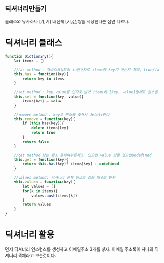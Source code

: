 ## 딕셔너리만들기
클래스와 유사하나 [키,키] 대신에 [키,값]쌍을 저장한다는 점만 다르다.

# 딕셔너리 클래스
```javascript
function Dictionary(){
	let items = {}

	//has method : 자바스크립트의 in연산자로 items에 key가 있는지 체크, true/false
	this.has = function(key){
		return key in items
	}

	//set method : key,value를 인자로 받아 items에 [key, value]형태로 원소를 세팅. 새로운 원소추가나 기존 원소 수정
	this.set = function(key, value){
		items[key] = value
	}

	//remove method : key로 원소를 찾아서 delete한다
	this.remove = function(key){
		if (this.has(key)){
			delete items[key]
			return true
		}
		return false
	}

	//get method:찾는 원소 존재여부를체크, 있으면 value 반환 없으면undefined
	this.get = function(key){
		return this.has(key)? items[key] : undefined
	}

	//values method: 딕셔너리 전체 원소의 값을 배열로 반환
	this.values = function(key){
		let values = []
		for(k in items){
			values.push(items[k])
		}
		return values
	}
}


```

# 딕셔너리 활용
먼저 딕셔너리 인스턴스를 생성하고 이메일주소 3개를 넣자.
이메일 주소록이 하나의 딕셔너리 객체라고 보는것이다.